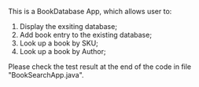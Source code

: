 
This is a BookDatabase App, which allows user to:


1. Display the exsiting database;
1. Add book entry to the existing database;
2. Look up a book by SKU;
3. Look up a book by Author; 

Please check the test result at the end of the code in file "BookSearchApp.java". 
